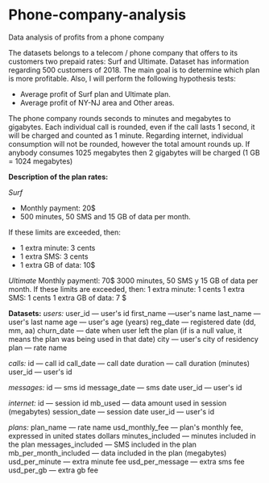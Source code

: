 # Phone-company-analysis
Data analysis of profits from a phone company

The datasets belongs to a telecom / phone company that offers to its customers two prepaid rates: Surf and Ultimate. Dataset has information regarding 500 customers of 2018. The main goal is to determine which plan is more profitable. Also, I will perform the following hypothesis tests:
- Average profit of Surf plan and Ultimate plan.
- Average profit of NY-NJ area and Other areas.

The phone company rounds seconds to minutes and megabytes to gigabytes. Each individual call is rounded, even if the call lasts 1 second, it will be charged and counted as 1 minute. Regarding internet, individual consumption will not be rounded, however the total amount rounds up. If anybody consumes 1025 megabytes then 2 gigabytes will be charged (1 GB = 1024 megabytes)

**Description of the plan rates:**

_Surf_

- Monthly payment: 20$
- 500 minutes, 50 SMS and 15 GB of data per month.

If these limits are exceeded, then:

- 1 extra minute: 3 cents
- 1 extra SMS: 3 cents
- 1 extra GB of data: 10$

_Ultimate_
Monthly paymentl: 70$
3000 minutes, 50 SMS y 15 GB of data per month.
If these limits are exceeded, then:
1 extra minute: 1 cents
1 extra SMS: 1 cents
1 extra GB of data: 7 $

**Datasets:**
_users:_
user_id — user's id
first_name —user's name
last_name — user's last name
age — user's age (years)
reg_date — registered date (dd, mm, aa)
churn_date — date when user left the plan (if is a null value, it means the plan was being used in that date)
city — user's city of residency
plan — rate name

_calls:_
id — call id
call_date — call date
duration — call duration (minutes)
user_id — user's id

_messages:_
id — sms id
message_date — sms date
user_id — user's id

_internet:_
id — session id
mb_used — data amount used in session (megabytes)
session_date — session date
user_id — user's id

_plans:_
plan_name — rate name
usd_monthly_fee — plan's monthly fee, expressed in united states dollars
minutes_included — minutes included in the plan
messages_included — SMS included in the plan
mb_per_month_included — data included in the plan (megabytes)
usd_per_minute — extra minute fee
usd_per_message — extra sms fee
usd_per_gb — extra gb fee
